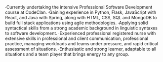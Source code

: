 ∙Currently undertaking the intensive Professional Software Development course at CodeClan.
∙Gaining experience in Python, Flask, JavaScript with React, and Java with Spring, along with HTML, CSS, SQL and MongoDB to build full stack applications using agile methodologies.
∙Applying solid syntactical skills from a strong academic background in linguistic syntaxes to software development.
∙Experienced professional registered nurse with extensive skills in professional and client communication, professional practice, managing workloads and teams under pressure, and rapid critical assessment of situations.
∙Enthusiastic and strong learner, adaptable to all situations and a team player that brings energy to any group.
